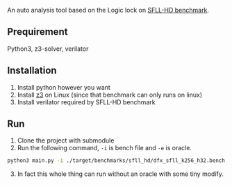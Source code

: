 An auto analysis tool based on the Logic lock on [SFLL-HD benchmark](https://github.com/DfX-NYUAD/CCS17).

## Prequirement
Python3, z3-solver, verilator

## Installation
1. Install python however you want
2. Install [z3](https://github.com/Z3Prover/z3) on Linux (since that benchmark can only runs on linux)
3. Install verilator required by SFLL-HD benchmark

## Run
1. Clone the project with submodule
2. Run the following command, `-i` is bench file and `-e` is oracle.
```sh
python3 main.py -i ./target/benchmarks/sfll_hd/dfx_sfll_k256_h32.bench -e ./target/bin/DfX_64bit
```
3. In fact this whole thing can run without an oracle with some tiny modify.